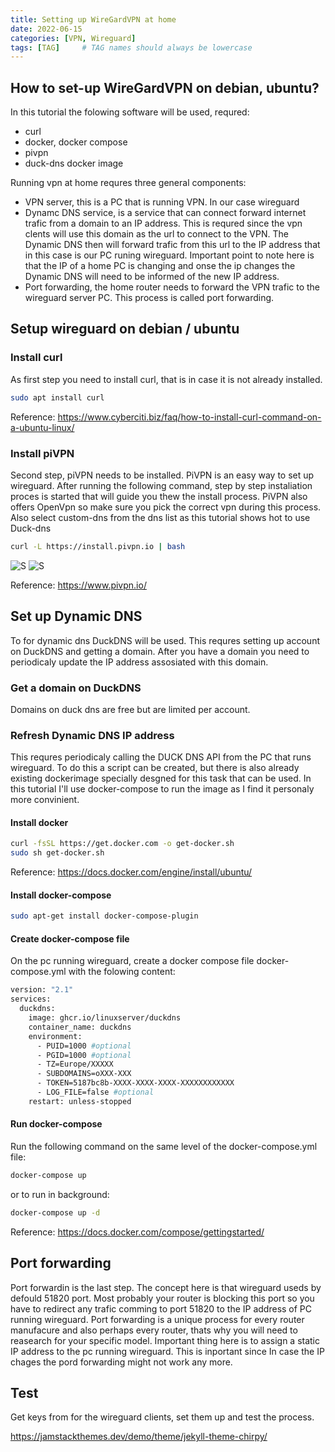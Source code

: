 ```yaml
---
title: Setting up WireGardVPN at home
date: 2022-06-15
categories: [VPN, Wireguard]
tags: [TAG]     # TAG names should always be lowercase
---
```


## How to set-up WireGardVPN on debian, ubuntu?

In this tutorial the folowing software will be used, requred:
* curl
* docker, docker compose
* pivpn
* duck-dns docker image

Running vpn at home requres three general components:
* VPN server, this is a PC that is running VPN. In our case wireguard 
* Dynamc DNS service, is a service that can connect forward internet trafic from a domain to an IP address. This is requred since the vpn clents will use this domain as the url to connect to the VPN. The Dynamic DNS then will forward trafic from this url to the IP address that in this case is our PC runing wireguard. Important point to note here is that the IP of a home PC is changing and onse the ip changes the Dynamic DNS will need to be informed of the new IP address. 
* Port forwarding, the home router needs to forward the VPN trafic to the wireguard server PC. This process is called port forwarding.

## Setup wireguard on debian / ubuntu

### Install curl
As first step you need to install curl, that is in case it is not already installed.   
```sh
sudo apt install curl
```
Reference: https://www.cyberciti.biz/faq/how-to-install-curl-command-on-a-ubuntu-linux/

### Install piVPN
Second step, piVPN needs to be installed. PiVPN is an easy way to set up wireguard. After running the following command, step by step instaliation proces is started that will guide you thew the install process. PiVPN also offers OpenVpn so make sure you pick the correct vpn during this process. Also select custom-dns from the dns list as this tutorial shows hot to use Duck-dns
```sh
curl -L https://install.pivpn.io | bash
```
![S](/_site/assets/img/2022-06-15-TITLE/dns_provider.png)
![S](/_site/assets/img/2022-06-15-TITLE/installation_mode.png)

Reference: https://www.pivpn.io/

## Set up Dynamic DNS
To for dynamic dns DuckDNS will be used. This requres setting up account on DuckDNS and getting a domain. After you have a domain you need to periodicaly update the IP address assosiated with this domain.

### Get a domain on DuckDNS
Domains on duck dns are free but are limited per account. 
<!-- TODO register an account on duck dns -->
<!-- TODO get domain on duck dns -->

### Refresh Dynamic DNS IP address

This requres periodicaly calling the DUCK DNS API from the PC that runs wireguard. To do this a script can be created, but there is also already existing dockerimage specially desgned for this task that can be used. In this tutorial I'll use docker-compose to run the image as I find it personaly more convinient. 

#### Install docker

```sh
curl -fsSL https://get.docker.com -o get-docker.sh
sudo sh get-docker.sh
```
Reference: https://docs.docker.com/engine/install/ubuntu/

#### Install docker-compose

```sh 
sudo apt-get install docker-compose-plugin
```

#### Create docker-compose file

On the pc running wireguard, create a docker compose file 
docker-compose.yml with the folowing content:
```sh
version: "2.1"
services:
  duckdns:
    image: ghcr.io/linuxserver/duckdns
    container_name: duckdns
    environment:
      - PUID=1000 #optional
      - PGID=1000 #optional
      - TZ=Europe/XXXXX
      - SUBDOMAINS=oXXX-XXX
      - TOKEN=5187bc8b-XXXX-XXXX-XXXX-XXXXXXXXXXXX
      - LOG_FILE=false #optional
    restart: unless-stopped
```

#### Run docker-compose

Run the following command on the same level of the docker-compose.yml file:
```sh
docker-compose up
```
or to run in background:
```sh
docker-compose up -d
```
Reference: https://docs.docker.com/compose/gettingstarted/

## Port forwarding

Port forwardin is the last step. The concept here is that wireguard useds by defould 51820 port. Most probably your router is blocking this port so you have to redirect any trafic comming to port 51820 to the IP address of PC running wireguard. Port forwarding is a unique process for every router manufacure and also perhaps every router, thats why you will need to reasearch for your specific model. Important thing here is to assign a static IP address to the pc running wireguard. This is inportant since In case the IP chages the pord forwarding might not work any more.

## Test

Get keys from for the wireguard clients, set them up and test the process. 
<!-- tutorial on getting keys -->

https://jamstackthemes.dev/demo/theme/jekyll-theme-chirpy/
